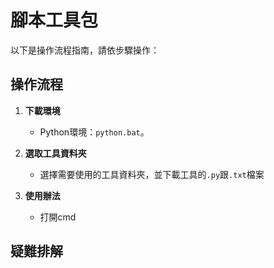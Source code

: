 # 腳本工具包

以下是操作流程指南，請依步驟操作：

## **操作流程**
1. **下載環境**
   - Python環境：`python.bat`。

2. **選取工具資料夾**
   - 選擇需要使用的工具資料夾，並下載工具的`.py`跟`.txt`檔案

3. **使用辦法**
   - 打開cmd

## **疑難排解**

